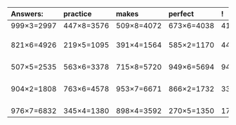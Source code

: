 | Answers: | practice | makes | perfect | ! |
| :--- | :--- | :--- | :--- | :--- |
| 999×3=2997 | 447×8=3576 | 509×8=4072 | 673×6=4038 | 410×7=2870 | 
|   |   |   |   |   | 
|   |   |   |   |   | 
|   |   |   |   |   | 
| 821×6=4926 | 219×5=1095 | 391×4=1564 | 585×2=1170 | 441×9=3969 | 
|   |   |   |   |   | 
|   |   |   |   |   | 
|   |   |   |   |   | 
|   |   |   |   |   | 
| 507×5=2535 | 563×6=3378 | 715×8=5720 | 949×6=5694 | 948×6=5688 | 
|   |   |   |   |   | 
|   |   |   |   |   | 
|   |   |   |   |   | 
|   |   |   |   |   | 
| 904×2=1808 | 763×6=4578 | 953×7=6671 | 866×2=1732 | 332×9=2988 | 
|   |   |   |   |   | 
|   |   |   |   |   | 
|   |   |   |   |   | 
|   |   |   |   |   | 
| 976×7=6832 | 345×4=1380 | 898×4=3592 | 270×5=1350 | 174×6=1044 | 
